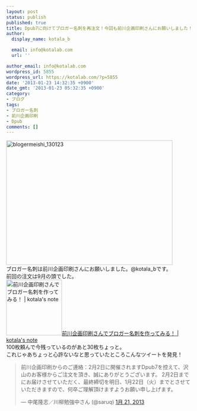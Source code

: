 ```yaml
---
layout: post
status: publish
published: true
title: Dpub7に向けてブロガー名刺を再注文！今回も前川企画印刷さんにお願いしました！
author:
  display_name: kotala_b

  email: info@kotalab.com
  url: ''

author_email: info@kotalab.com
wordpress_id: 5855
wordpress_url: https://kotalab.com/?p=5855
date: '2013-01-23 14:32:35 +0900'
date_gmt: '2013-01-23 05:32:35 +0900'
category:
- ブログ
tags:
- ブロガー名刺
- 前川企画印刷
- Dpub
comments: []
---
```

<p><a href="https://kotalab.com/wp-content/uploads/blogermeishi_130123.jpg" target="_blank"><img src="https://kotalab.com/wp-content/uploads/blogermeishi_130123-448x336.jpg" alt="blogermeishi_130123" width="448" height="336" class="alignnone size-large wp-image-5857" /></a><br />
ブロガー名刺は前川企画印刷さんにお願いしました。@kotala_bです。<br />
前回の注文は9月の頭でした。<br />
<a href="https://kotalab.com/meishi-maekawa" target="_blank"><img  class="alignleft" src="https://kotalab.com/wp-content/uploads/meisi_120906.jpg" alt="前川企画印刷さんでブロガー名刺を作ってみる！ | kotala's note" width="150" /></a><a href="https://kotalab.com/meishi-maekawa" target="_blank">前川企画印刷さんでブロガー名刺を作ってみる！ | kotala's note</a><br style="clear:both;" />100枚頼んで今残っているのがあと30枚ちょっと。<br />
これじゃあちょっと心許ないなと思っていたところこんなツイートを発見！</p>
<blockquote class="twitter-tweet" lang="ja"><p>前川企画印刷からのご連絡：2月2日に開催されますDpub7を控えて、沢山のお客様からご注文を頂き、誠にありがとうございます。 2月2日までにお届けさせていただく、最終締切を明日、1月22日（火）までとさせていただきますので、何卒ご理解頂けますようお願い申し上げます。</p>
<p>&mdash; 中尾隆志／川柳勉強中さん (@saruq) <a href="https://twitter.com/saruq/status/293275399780171776">1月 21, 2013</a></p></blockquote>
<p><script async src="//platform.twitter.com/widgets.js" charset="utf-8"><br />
急いで再注文したのでした。<br />
<!--more--></p>
<h2>前回と同じ前川企画印刷さんを選んだ理由</h2>
<p>今回も前川企画印刷にブロガー名刺を注文しました。<br />
僕がまた前川企画印刷さんにお願いした理由はなんといってもサービスの良さ！<br />
そして封筒に一言添えられたメッセージがあること！<br />
Gunosyのまとめ記事が届いた時にも感じましたが<br />
<a href="https://kotalab.com/gunosy-matome" target="_blank"><img  class="alignleft" src="https://kotalab.com/wp-content/uploads/gunosy_20121109.png" alt="何気ない一言が嬉しい！Gunosyから2012年のまとめが届いた！ | kotala's note" width="150" /></a><a href="https://kotalab.com/gunosy-matome" target="_blank">何気ない一言が嬉しい！Gunosyから2012年のまとめが届いた！ | kotala's note</a><br style="clear:both;" />こういう一言があるのとないのじゃ全然印象が違います！<br />
自分もこういう心遣いの出来る人間になりたいと思います。<br />
▼ブロガー名刺の注文はこちらから<br />
<a href="http://www.kobe-maekawa.co.jp/products/bloger.html" target="_blank"><img  class="alignleft" src="https://capture.heartrails.com/150x130?http://www.kobe-maekawa.co.jp/products/bloger.html" alt="ブロガー名刺／有限会社 前川企画印刷（神戸市兵庫区）" width="150" height="130" /></a><a href="http://www.kobe-maekawa.co.jp/products/bloger.html" target="_blank">ブロガー名刺／有限会社 前川企画印刷（神戸市兵庫区）</a><a href="https://b.hatena.ne.jp/entry/http://www.kobe-maekawa.co.jp/products/bloger.html" target="_blank"><img border="0" src="https://b.hatena.ne.jp/entry/image/http://www.kobe-maekawa.co.jp/products/bloger.html" alt="" /></a><br style="clear:both;" /><br />
▼ブログもあります！<br />
<a href="http://blog.goo.ne.jp/batacchi/e/f81808a384944befed668cab7a8c3993" target="_blank"><img  class="alignleft" src="https://capture.heartrails.com/150x130?http://blog.goo.ne.jp/batacchi/e/f81808a384944befed668cab7a8c3993" alt="ブロガー名刺、送料込みで１０００円じゃすと！ - 川柳をこよなく愛する明石のタコ" width="150" height="130" /></a><a href="http://blog.goo.ne.jp/batacchi/e/f81808a384944befed668cab7a8c3993" target="_blank">ブロガー名刺、送料込みで１０００円じゃすと！ - 川柳をこよなく愛する明石のタコ</a><a href="https://b.hatena.ne.jp/entry/http://blog.goo.ne.jp/batacchi/e/f81808a384944befed668cab7a8c3993" target="_blank"><img border="0" src="https://b.hatena.ne.jp/entry/image/http://blog.goo.ne.jp/batacchi/e/f81808a384944befed668cab7a8c3993" alt="" /></a><br style="clear:both;" /></p>
